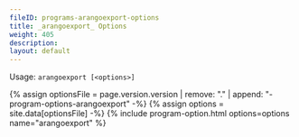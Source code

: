 ```yaml
---
fileID: programs-arangoexport-options
title: _arangoexport_ Options
weight: 405
description: 
layout: default
---
```

Usage: `arangoexport [<options>]`

{% assign optionsFile = page.version.version | remove: "." | append: "-program-options-arangoexport" -%}
{% assign options = site.data[optionsFile] -%}
{% include program-option.html options=options name="arangoexport" %}

